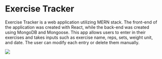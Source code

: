 # Exercise Tracker

Exercise Tracker is a web application utilizing MERN stack. The front-end of the application was created with React, while the back-end was created using MongoDB and Mongoose. This app allows users to enter in their exercises and takes inputs such as exercise name, reps, sets, weight unit, and date. The user can modify each entry or delete them manually.

<img src="https://i.imgur.com/TxhEmQV.gifv" />
